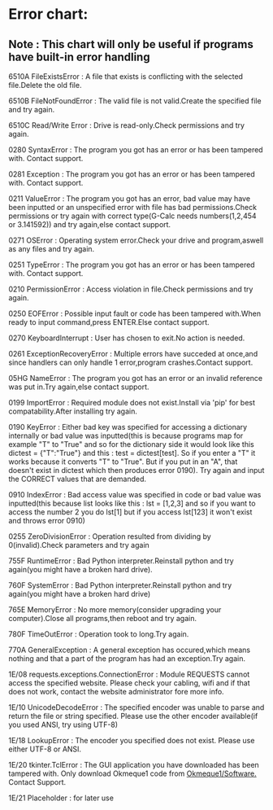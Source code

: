 # Error chart:

## Note : This chart will only be useful if programs have built-in error handling

6510A FileExistsError : A file that exists is conflicting with the selected file.Delete the old file.


6510B FileNotFoundError : The valid file is not valid.Create the specified file and try again.


6510C Read/Write Error : Drive is read-only.Check permissions and try again.


0280 SyntaxError : The program you got has an error or has been tampered with. Contact support.


0281 Exception : The program you got has an error or has been tampered with. Contact support.


0211 ValueError : The program you got has an error, bad value may have been inputted or an unspecified error with file has bad permissions.Check permissions or try again with correct type(G-Calc needs numbers(1,2,454 or 3.141592)) and try again,else contact support.


0271 OSError : Operating system error.Check your drive and program,aswell as any files and try again.


0251 TypeError : The program you got has an error or has been tampered with. Contact support.


0210 PermissionError : Access violation in file.Check permissions and try again.


0250 EOFError : Possible input fault or code has been tampered with.When ready to input command,press ENTER.Else contact support.


0270 KeyboardInterrupt : User has chosen to exit.No action is needed.


0261 ExceptionRecoveryError : Multiple errors have succeded at once,and since handlers can only handle 1 error,program crashes.Contact support.


05HG NameError : The program you got has an error or an invalid reference was put in.Try again,else contact support.


0199 ImportError : Required module does not exist.Install via 'pip' for best compatability.After installing try again.


0190 KeyError : Either bad key was specified for accessing a dictionary internally or bad value was inputted(this is because programs map for example "T" to "True" and so for the dictionary side it would look like this dictest = {"T":"True"} and this : test = dictest[test]. So if you enter a "T" it works because it converts "T" to "True". But if you put in an "A", that doesn't exist in dictest which then produces error 0190). Try again and input the CORRECT values that are demanded.


0910 IndexError : Bad access value was specified in code or bad value was inputted(this because list looks like this : lst = [1,2,3] and so if you want to access the number 2 you do lst[1] but if you access lst[123] it won't exist and throws error 0910)


0255 ZeroDivisionError : Operation resulted from dividing by 0(invalid).Check parameters and try again


755F RuntimeError : Bad Python interpreter.Reinstall python and try again(you might have a broken hard drive).


760F SystemError : Bad Python interpreter.Reinstall python and try again(you might have a broken hard drive)


765E MemoryError : No more memory(consider upgrading your computer).Close all programs,then reboot and try again.


780F TimeOutError : Operation took to long.Try again.


770A GeneralException : A general exception has occured,which means nothing and that a part of the program has had an exception.Try again.


1E/08 requests.exceptions.ConnectionError : Module REQUESTS cannot access the specified website. Please check your cabling, wifi and if that does not work, contact the website administrator fore more info.


1E/10 UnicodeDecodeError : The specified encoder was unable to parse and return the file or string specified. Please use the other encoder available(if you used ANSI, try using UTF-8)


1E/18 LookupError : The encoder you specified does not exist. Please use either UTF-8 or ANSI.


1E/20 tkinter.TclError : The GUI application you have downloaded has been tampered with. Only download Okmeque1 code from [Okmeque1/Software.](https://github.com/Okmeque1/Software) Contact Support.


1E/21 Placeholder : for later use
